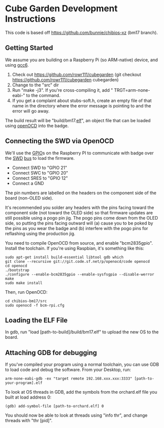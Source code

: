 # Cube Garden Development Instructions
This code is based off https://github.com/bunnie/chibios-xz (bm17 branch).

## Getting Started

We assume you are building on a Raspberry Pi (so ARM-native) device,
and using [gcc6](https://gcc.gnu.org/gcc-6/). 

1. Check out https://github.com/rowr111/cubegarden (git checkout https://github.com/rowr111/cubegarden cubegarden)
2. Change to the "src" dir
3. Run "make -j3".  If you're cross-compiling it, add " TRGT=arm-none-eabi-" to the command.
4. If you get a complaint about stubs-soft.h, create an empty file of that name in the directory where the error message is pointing to and the error will go away.

The build result will be "build/bm17.[elf](https://en.wikipedia.org/wiki/Executable_and_Linkable_Format)", an object file that can be
loaded using [openOCD](http://openocd.org/) into the badge.

## Connecting the SWD via OpenOCD

We'll use the [GPIO](https://www.w3schools.com/nodejs/nodejs_raspberrypi_gpio_intro.asp)s on the Raspberry PI to communicate with badge over
the [SWD](https://en.wikipedia.org/wiki/JTAG#Serial_Wire_Debug) [bus](https://en.wikipedia.org/wiki/Bus_(computing)) to load the firmware.

* Connect SWD to "GPIO 21"
* Connect SWC to "GPIO 20"
* Connect SRES to "GPIO 12"
* Connect a GND

The pin numbers are labelled on the headers on the component side of the board (non-OLED side).

It's recommended you solder any headers with the pins facing toward the component side (not toward
the OLED side) so that firmware updates are still possible using a pogo pin jig. The pogo pins
come down from the OLED side, so putting the pins facing outward will (a) cause you to be poked
by the pins as you wear the badge and (b) interfere with the pogo pins for reflashing using the
production jig.

You need to compile OpenOCD from source, and enable "bcm2835gpio".  Install the toolchain.  If you're using Raspbian, it's something like this:

    sudo apt-get install build-essential libtool gdb which
    git clone --recursive git://git.code.sf.net/p/openocd/code openocd
    cd openocd
    ./bootstrap
    ./configure --enable-bcm2835gpio --enable-sysfsgpio --disable-werror
    make
    sudo make install

Then, run OpenOCD:

    cd chibios-bm17/src
    sudo openocd -f bcm-rpi.cfg

## Loading the ELF File

In gdb, run "load [path-to-build]/build/bm17.elf" to upload the new OS to the board.

## Attaching GDB for debugging

If you've compiled your program using a normal toolchain, you can use GDB to load code and debug the software.  From your Desktop, run:

    arm-none-eabi-gdb -ex "target remote 192.168.xxx.xxx:3333" [path-to-your-program].elf

To look at OS threads in GDB, add the symbols from the orchard.elf file you built at load address 0:

    (gdb) add-symbol-file [path-to-orchard.elf] 0

You should now be able to look at threads using "info thr", and change threads with "thr [pid]".
